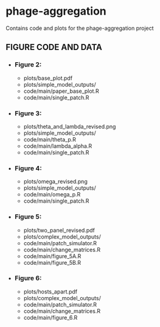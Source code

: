 # phage-aggregation

Contains code and plots for the phage-aggregation project

## FIGURE CODE AND DATA
 
- ### Figure 2:
  - plots/base_plot.pdf
  - plots/simple_model_outputs/
  - code/main/paper_base_plot.R
  - code/main/single_patch.R
 
- ### Figure 3:
  - plots/theta_and_lambda_revised.png
  - plots/simple_model_outputs/
  - code/main/theta_p.R
  - code/main/lambda_alpha.R
  - code/main/single_patch.R

- ### Figure 4:
  - plots/omega_revised.png
  - plots/simple_model_outputs/
  - code/main/omega_p.R
  - code/main/single_patch.R
 
- ### Figure 5:
  - plots/two_panel_revised.pdf
  - plots/complex_model_outputs/
  - code/main/patch_simulator.R
  - code/main/change_matrices.R
  - code/main/figure_5A.R
  - code/main/figure_5B.R

- ### Figure 6:
  - plots/hosts_apart.pdf
  - plots/complex_model_outputs/
  - code/main/patch_simulator.R
  - code/main/change_matrices.R
  - code/main/figure_6.R

